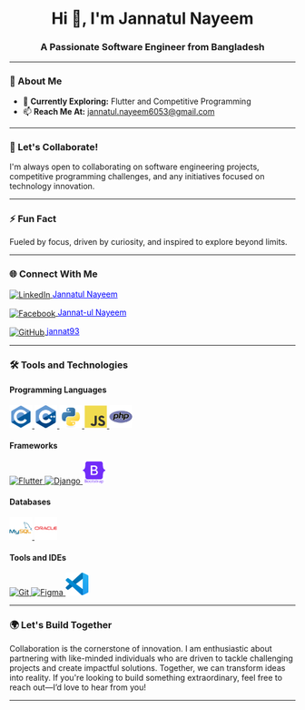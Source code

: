 <h1 align="center">Hi 👋, I'm Jannatul Nayeem</h1>
<h3 align="center">A Passionate Software Engineer from Bangladesh</h3>

---

### 🚀 About Me
- 🌱 **Currently Exploring:** Flutter and Competitive Programming  
- 📫 **Reach Me At:** [jannatul.nayeem6053@gmail.com](mailto:jannatul.nayeem6053@gmail.com)

---

### 🤝 Let's Collaborate!
I'm always open to collaborating on software engineering projects, competitive programming challenges, and any initiatives focused on technology innovation.

---

### ⚡ Fun Fact
Fueled by focus, driven by curiosity, and inspired to explore beyond limits.

---

### 🌐 Connect With Me
<p align="left">
  <a href="https://www.linkedin.com/in/jannatul-nayeem-867305333?utm_source=share&utm_campaign=share_via&utm_content=profile&utm_medium=android_app" target="_blank">
    <img align="center" src="https://raw.githubusercontent.com/rahuldkjain/github-profile-readme-generator/master/src/images/icons/Social/linked-in-alt.svg" alt="LinkedIn" height="30" width="40"/>
  </a>
  <a href="https://www.linkedin.com/in/jannatul-nayeem-867305333?utm_source=share&utm_campaign=share_via&utm_content=profile&utm_medium=android_app" target="_blank" style="color: blue; text-decoration: underline;">Jannatul Nayeem</a>
</p>
<p align="left">
  <a href="https://www.facebook.com/Jannat-ul Nayeem" target="_blank">
    <img align="center" src="https://raw.githubusercontent.com/rahuldkjain/github-profile-readme-generator/master/src/images/icons/Social/facebook.svg" alt="Facebook" height="30" width="40"/>
  </a>
  <a href="https://www.facebook.com/Jannat-ul Nayeem" target="_blank" style="color: blue; text-decoration: underline;">Jannat-ul Nayeem</a>
</p>
<p align="left">
  <a href="https://github.com/jannat93" target="_blank">
    <img align="center" src="https://raw.githubusercontent.com/rahuldkjain/github-profile-readme-generator/master/src/images/icons/Social/github.svg" alt="GitHub" height="30" width="40"/>
  </a>
  <a href="https://github.com/jannat93" target="_blank" style="color: blue; text-decoration: underline;">jannat93</a>
</p>

---

### 🛠️ Tools and Technologies  

#### Programming Languages
<p align="left">
  <a href="https://www.cprogramming.com/" target="_blank">
    <img src="https://raw.githubusercontent.com/devicons/devicon/master/icons/c/c-original.svg" alt="C" width="40" height="40"/>
  </a>
  <a href="https://www.w3schools.com/cpp/" target="_blank">
    <img src="https://raw.githubusercontent.com/devicons/devicon/master/icons/cplusplus/cplusplus-original.svg" alt="C++" width="40" height="40"/>
  </a>
  <a href="https://www.python.org" target="_blank">
    <img src="https://raw.githubusercontent.com/devicons/devicon/master/icons/python/python-original.svg" alt="Python" width="40" height="40"/>
  </a>
  <a href="https://developer.mozilla.org/en-US/docs/Web/JavaScript" target="_blank">
    <img src="https://raw.githubusercontent.com/devicons/devicon/master/icons/javascript/javascript-original.svg" alt="JavaScript" width="40" height="40"/>
  </a>
  <a href="https://www.php.net" target="_blank">
    <img src="https://raw.githubusercontent.com/devicons/devicon/master/icons/php/php-original.svg" alt="PHP" width="40" height="40"/>
  </a>
</p>

#### Frameworks
<p align="left">
  <a href="https://flutter.dev" target="_blank">
    <img src="https://www.vectorlogo.zone/logos/flutterio/flutterio-icon.svg" alt="Flutter" width="40" height="40"/>
  </a>
  <a href="https://www.djangoproject.com/" target="_blank">
    <img src="https://cdn.worldvectorlogo.com/logos/django.svg" alt="Django" width="40" height="40"/>
  </a>
  <a href="https://getbootstrap.com" target="_blank">
    <img src="https://raw.githubusercontent.com/devicons/devicon/master/icons/bootstrap/bootstrap-plain-wordmark.svg" alt="Bootstrap" width="40" height="40"/>
  </a>
</p>

#### Databases
<p align="left">
  <a href="https://www.mysql.com/" target="_blank">
    <img src="https://raw.githubusercontent.com/devicons/devicon/master/icons/mysql/mysql-original-wordmark.svg" alt="MySQL" width="40" height="40"/>
  </a>
  <a href="https://www.oracle.com/" target="_blank">
    <img src="https://raw.githubusercontent.com/devicons/devicon/master/icons/oracle/oracle-original.svg" alt="Oracle" width="40" height="40"/>
  </a>
</p>

#### Tools and IDEs
<p align="left">
  <a href="https://git-scm.com/" target="_blank">
    <img src="https://www.vectorlogo.zone/logos/git-scm/git-scm-icon.svg" alt="Git" width="40" height="40"/>
  </a>
  <a href="https://www.figma.com/" target="_blank">
    <img src="https://www.vectorlogo.zone/logos/figma/figma-icon.svg" alt="Figma" width="40" height="40"/>
  </a>
  <a href="https://code.visualstudio.com/" target="_blank">
    <img src="https://raw.githubusercontent.com/devicons/devicon/master/icons/vscode/vscode-original.svg" alt="VS Code" width="40" height="40"/>
  </a>
 
</p>

---

### 🌍 Let's Build Together
Collaboration is the cornerstone of innovation. I am enthusiastic about partnering with like-minded individuals who are driven to tackle challenging projects and create impactful solutions. Together, we can transform ideas into reality. If you're looking to build something extraordinary, feel free to reach out—I’d love to hear from you!

---
